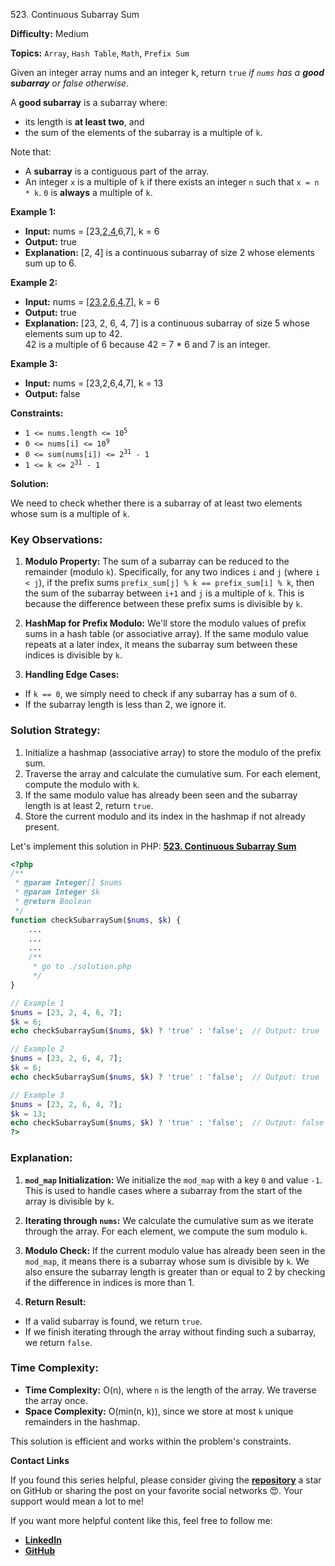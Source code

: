 523\. Continuous Subarray Sum

**Difficulty:** Medium

**Topics:** `Array`, `Hash Table`, `Math`, `Prefix Sum`

Given an integer array nums and an integer k, return `true` _if `nums` has a **good subarray** or false otherwise_.

A **good subarray** is a subarray where:

- its length is **at least two**, and
- the sum of the elements of the subarray is a multiple of `k`.

Note that:

- A **subarray** is a contiguous part of the array.
- An integer `x` is a multiple of `k` if there exists an integer `n` such that `x = n * k`. `0` is **always** a multiple of `k`.


**Example 1:**

- **Input:** nums = [23,<u>2,4</u>,6,7], k = 6
- **Output:** true
- **Explanation:** [2, 4] is a continuous subarray of size 2 whose elements sum up to 6.

**Example 2:**

- **Input:** nums = [<u>23,2,6,4,7</u>], k = 6
- **Output:** true
- **Explanation:** [23, 2, 6, 4, 7] is a continuous subarray of size 5 whose elements sum up to 42.\
  42 is a multiple of 6 because 42 = 7 * 6 and 7 is an integer.

**Example 3:**

- **Input:** nums = [23,2,6,4,7], k = 13
- **Output:** false 

**Constraints:**

- <code>1 <= nums.length <= 10<sup>5</sup></code>
- <code>0 <= nums[i] <= 10<sup>9</sup></code>
- <code>0 <= sum(nums[i]) <= 2<sup>31</sup> - 1</code>
- <code>1 <= k <= 2<sup>31</sup> - 1</code>



**Solution:**

We need to check whether there is a subarray of at least two elements whose sum is a multiple of `k`.

### Key Observations:

1. **Modulo Property:**
   The sum of a subarray can be reduced to the remainder (modulo `k`). Specifically, for any two indices `i` and `j` (where `i < j`), if the prefix sums `prefix_sum[j] % k == prefix_sum[i] % k`, then the sum of the subarray between `i+1` and `j` is a multiple of `k`. This is because the difference between these prefix sums is divisible by `k`.

2. **HashMap for Prefix Modulo:**
   We'll store the modulo values of prefix sums in a hash table (or associative array). If the same modulo value repeats at a later index, it means the subarray sum between these indices is divisible by `k`.

3. **Handling Edge Cases:**
  - If `k == 0`, we simply need to check if any subarray has a sum of `0`.
  - If the subarray length is less than 2, we ignore it.

### Solution Strategy:

1. Initialize a hashmap (associative array) to store the modulo of the prefix sum.
2. Traverse the array and calculate the cumulative sum. For each element, compute the modulo with `k`.
3. If the same modulo value has already been seen and the subarray length is at least 2, return `true`.
4. Store the current modulo and its index in the hashmap if not already present.

Let's implement this solution in PHP: **[523. Continuous Subarray Sum](https://github.com/mah-shamim/leet-code-in-php/tree/main/algorithms/000523-continuous-subarray-sum/solution.php)**

```php
<?php
/**
 * @param Integer[] $nums
 * @param Integer $k
 * @return Boolean
 */
function checkSubarraySum($nums, $k) {
    ...
    ...
    ...
    /**
     * go to ./solution.php
     */
}

// Example 1
$nums = [23, 2, 4, 6, 7];
$k = 6;
echo checkSubarraySum($nums, $k) ? 'true' : 'false';  // Output: true

// Example 2
$nums = [23, 2, 6, 4, 7];
$k = 6;
echo checkSubarraySum($nums, $k) ? 'true' : 'false';  // Output: true

// Example 3
$nums = [23, 2, 6, 4, 7];
$k = 13;
echo checkSubarraySum($nums, $k) ? 'true' : 'false';  // Output: false
?>
```

### Explanation:

1. **`mod_map` Initialization:**
   We initialize the `mod_map` with a key `0` and value `-1`. This is used to handle cases where a subarray from the start of the array is divisible by `k`.

2. **Iterating through `nums`:**
   We calculate the cumulative sum as we iterate through the array. For each element, we compute the sum modulo `k`.

3. **Modulo Check:**
   If the current modulo value has already been seen in the `mod_map`, it means there is a subarray whose sum is divisible by `k`. We also ensure the subarray length is greater than or equal to 2 by checking if the difference in indices is more than 1.

4. **Return Result:**
  - If a valid subarray is found, we return `true`.
  - If we finish iterating through the array without finding such a subarray, we return `false`.

### Time Complexity:

- **Time Complexity:** O(n), where `n` is the length of the array. We traverse the array once.
- **Space Complexity:** O(min(n, k)), since we store at most `k` unique remainders in the hashmap.

This solution is efficient and works within the problem's constraints.

**Contact Links**

If you found this series helpful, please consider giving the **[repository](https://github.com/mah-shamim/leet-code-in-php)** a star on GitHub or sharing the post on your favorite social networks 😍. Your support would mean a lot to me!

If you want more helpful content like this, feel free to follow me:

- **[LinkedIn](https://www.linkedin.com/in/arifulhaque/)**
- **[GitHub](https://github.com/mah-shamim)**
